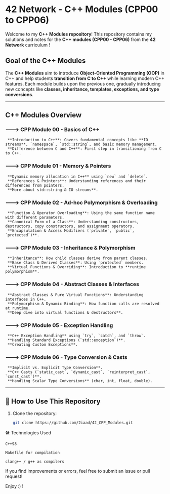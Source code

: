 # 42 Network - C++ Modules (CPP00 to CPP06)

Welcome to my **C++ Modules repository**! This repository contains my solutions and notes for the **C++ modules (CPP00 - CPP06)** from the **42 Network** curriculum !

## Goal of the C++ Modules  

The **C++ Modules** aim to introduce **Object-Oriented Programming (OOP)** in C++ and help students **transition from C to C++** while learning modern C++ features. Each module builds upon the previous one, gradually introducing new concepts like **classes, inheritance, templates, exceptions, and type conversions**.

---

## C++ Modules Overview  

### **---> CPP Module 00 - Basics of C++**  
	 **Introduction to C++**: Covers fundamental concepts like **IO streams**, `namespace`, `std::string`, and basic memory management.  
	 **Difference between C and C++**: First step in transitioning from C to C++.  

### **---> CPP Module 01 - Memory & Pointers**  
	 **Dynamic memory allocation in C++** using `new` and `delete`.  
	 **References & Pointers**: Understanding references and their differences from pointers.  
	 **More about std::string & IO streams**.  

### **---> CPP Module 02 - Ad-hoc Polymorphism & Overloading**  
	 **Function & Operator Overloading**: Using the same function name with different parameters.  
	 **Canonical Form of a Class**: Understanding constructors, destructors, copy constructors, and assignment operators.  
	 **Encapsulation & Access Modifiers (`private`, `public`, `protected`)**.  

### **---> CPP Module 03 - Inheritance & Polymorphism**  
	 **Inheritance**: How child classes derive from parent classes.  
	 **Base Class & Derived Classes**: Using `protected` members.  
	 **Virtual Functions & Overriding**: Introduction to **runtime polymorphism**.  

### **---> CPP Module 04 - Abstract Classes & Interfaces**  
	 **Abstract Classes & Pure Virtual Functions**: Understanding interfaces in C++.  
	 **Polymorphism & Dynamic Binding**: How function calls are resolved at runtime.  
	 **Deep dive into virtual functions & destructors**.  

### **---> CPP Module 05 - Exception Handling**  
	 **C++ Exception Handling** using `try`, `catch`, and `throw`.  
	 **Handling Standard Exceptions (`std::exception`)**.  
	 **Creating Custom Exceptions**.  

### **---> CPP Module 06 - Type Conversion & Casts**  
	 **Implicit vs. Explicit Type Conversion**.  
	 **C++ Casts (`static_cast`, `dynamic_cast`, `reinterpret_cast`, `const_cast`)**.  
	 **Handling Scalar Type Conversions** (char, int, float, double).  

---

## 📜 How to Use This Repository  

1. Clone the repository:  
   ```sh
   git clone https://github.com/2iaad/42_CPP_Modules.git

🛠️ Technologies Used

    C++98

    Makefile for compilation

    clang++ / g++ as compilers


If you find improvements or errors, feel free to submit an issue or pull request!

Enjoy :) !
